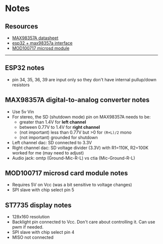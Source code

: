 # Notes

## Resources
- [MAX98357A datasheet](https://www.analog.com/media/en/technical-documentation/data-sheets/MAX98357A-MAX98357B.pdf)
- [esp32 + max98357a interface](https://circuitdigest.com/fullimage?i=circuitdiagram_mic/Interface-MAX98357A-I2S-Module-with-ESP32.png)
- [MOD100717 microsd module](https://components101.com/modules/micro-sd-card-module-pinout-features-datasheet-alternatives)
---

## ESP32 notes
- pin 34, 35, 36, 39 are input only so they don't have internal pullup/down resistors

## MAX98357A digital-to-analog converter notes
- Use 5v Vin
- For stereo, the SD (shutdown mode) pin on MAX98357A needs to be:
  - greater than 1.4V for **left channel**
  - between 0.77V to 1.4V for **right channel**
  - (not important) less than 0.77V but >0 for `(R+L)/2` mono
  - (not important) grounded for shutdown
- Left channel dac: SD connected to 3.3V
- Right channel dac: SD voltage divider (3.3V) with R1=110K, R2=100K worked for me (may need to adjust)
- Audio jack: omtp (Ground-Mic-R-L) vs ctia (Mic-Ground-R-L)

## MOD100717 microsd card module notes
- Requires 5V on Vcc (was a bit sensitive to voltage changes)
- SPI slave with chip select pin 5

## ST7735 display notes
- 128x160 resolution
- Backlight pin connected to Vcc. Don't care about controlling it. Can use pwm if needed.
- SPI slave with chip select pin 4
- MISO not connected

